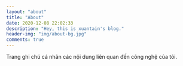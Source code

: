 ```yaml
---
layout: "about"
title: "About"
date: 2020-12-08 22:02:33
description: "Hey, this is xuantain's blog."
header-img: "img/about-bg.jpg"
comments: true
---
```



Trang ghi chú cá nhân các nội dung liên quan đến công nghệ của tôi.